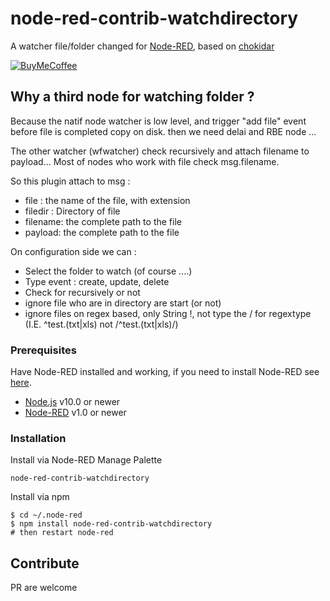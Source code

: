 # node-red-contrib-watchdirectory

A watcher file/folder changed for [Node-RED](https://nodered.org/), based on [chokidar](https://github.com/paulmillr/chokidar)

[![BuyMeCoffee][buymecoffee-shield]][buymecoffee-link]

## Why a third node for watching folder ?

Because the natif node watcher is low level, and trigger "add file" event before file is completed copy on disk. then we need delai and RBE node ...

The other watcher (wfwatcher) check recursively and attach filename to payload... Most of nodes who work with file check msg.filename.

So this plugin attach to msg :
 - file : the name of the file, with extension
 - filedir : Directory of file
 - filename: the complete path to the file
 - payload: the complete path to the file

On configuration side we can : 

 - Select the folder to watch (of course ....)
 - Type event : create, update, delete
 - Check for recursively or not
 - ignore file who are in directory are start (or not)
 - ignore files on regex based, only String !, not type the / for regextype (I.E. ^test\.(txt|xls) not /^test\.(txt|xls)/)

### Prerequisites

Have Node-RED installed and working, if you need to
install Node-RED see [here](https://nodered.org/docs/getting-started/installation).

- [Node.js](https://nodejs.org) v10.0 or newer
- [Node-RED](https://nodered.org/) v1.0 or newer

### Installation
 
Install via Node-RED Manage Palette

```
node-red-contrib-watchdirectory
```

Install via npm

```shell
$ cd ~/.node-red
$ npm install node-red-contrib-watchdirectory
# then restart node-red
```

## Contribute

PR are welcome

[release-link]: https://github.com/fatoldsun00/node-red-contrib-watchdirectory
[release-shield]: https://img.shields.io/github/v/release/zachowj/node-red-contrib-home-assistant-websocket?style=for-the-badge
[buymecoffee-link]: https://www.buymeacoffee.com/fatoldsun00
[buymecoffee-shield]: https://www.buymeacoffee.com/assets/img/custom_images/orange_img.png
